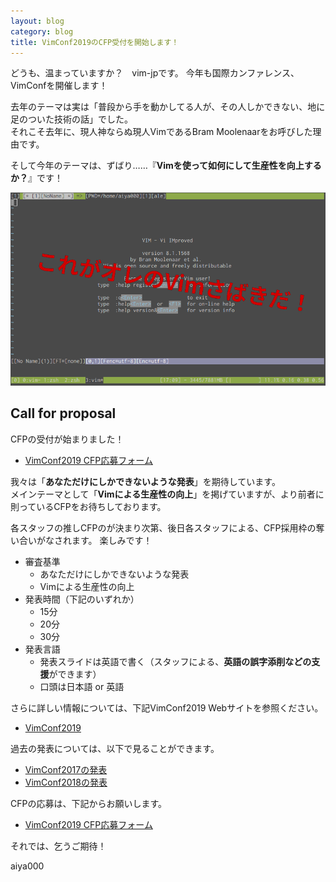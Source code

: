 ```yaml
---
layout: blog
category: blog
title: VimConf2019のCFP受付を開始します！
---
```


どうも、温まっていますか？　vim-jpです。
今年も国際カンファレンス、VimConfを開催します！

去年のテーマは実は「普段から手を動かしてる人が、その人しかできない、地に足のついた技術の話」でした。  
それこそ去年に、現人神ならぬ現人VimであるBram Moolenaarをお呼びした理由です。

そして今年のテーマは、ずばり……『**Vimを使って如何にして生産性を向上するか？**』です！

![これがオレのVimさばきだ！](/assets/images/vimconf2019/oh-my-vim.png)

## Call for proposal

CFPの受付が始まりました！

- [VimConf2019 CFP応募フォーム](https://forms.gle/4SJ4dU5LXhp8Eus38)

我々は「**あなただけにしかできないような発表**」を期待しています。  
メインテーマとして「**Vimによる生産性の向上**」を掲げていますが、より前者に則っているCFPをお待ちしております。

各スタッフの推しCFPのが決まり次第、後日各スタッフによる、CFP採用枠の奪い合いがなされます。
楽しみです！

- 審査基準
    - あなただけにしかできないような発表
    - Vimによる生産性の向上
- 発表時間（下記のいずれか）
    - 15分
    - 20分
    - 30分
- 発表言語
    - 発表スライドは英語で書く（スタッフによる、**英語の誤字添削などの支援**ができます）
    - 口頭は日本語 or 英語

さらに詳しい情報については、下記VimConf2019 Webサイトを参照ください。

- [VimConf2019](https://vimconf.org/2019/)

過去の発表については、以下で見ることができます。

- [VimConf2017の発表](https://vimconf.org/2017/#timetable)
- [VimConf2018の発表](https://vimconf.org/2018/#link-timetable)

CFPの応募は、下記からお願いします。

- [VimConf2019 CFP応募フォーム](https://forms.gle/4SJ4dU5LXhp8Eus38)

それでは、乞うご期待！

aiya000
